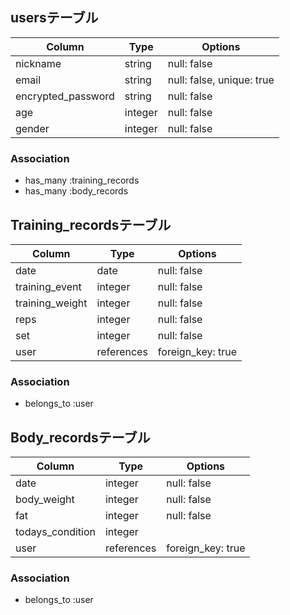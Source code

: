 ## usersテーブル

| Column             | Type     | Options                   |
| ------------------ | -------- | ------------------------- |
| nickname           | string   | null: false               |
| email              | string   | null: false, unique: true |
| encrypted_password | string   | null: false               |
| age                | integer  | null: false               |
| gender             | integer  | null: false               |

### Association

- has_many :training_records
- has_many :body_records


## Training_recordsテーブル

| Column          | Type       | Options           |
| --------------- | ---------- | ----------------- |
| date            | date       | null: false       |
| training_event  | integer    | null: false       |
| training_weight | integer    | null: false       |
| reps            | integer    | null: false       |
| set             | integer    | null: false       |
| user            | references | foreign_key: true |


### Association

- belongs_to :user

## Body_recordsテーブル

| Column           | Type       | Options           |
| ---------------- | ---------- | ----------------- |
| date             | integer    | null: false       |
| body_weight      | integer    | null: false       |
| fat              | integer    | null: false       |
| todays_condition | integer    |                   |
| user             | references | foreign_key: true |

### Association

- belongs_to :user